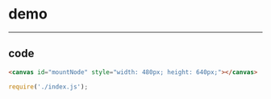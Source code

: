 # demo

-----

## code

```html
<canvas id="mountNode" style="width: 480px; height: 640px;"></canvas>
```

```js
require('./index.js');

```

